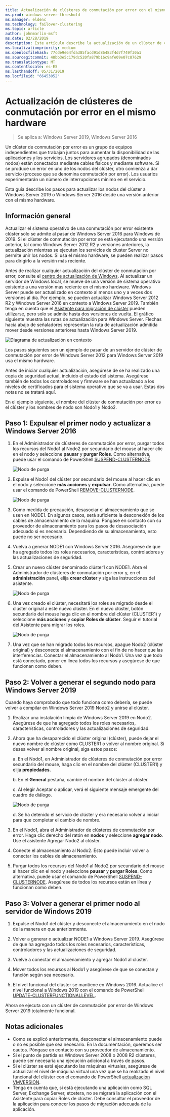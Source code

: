 ```yaml
---
title: Actualización de clústeres de conmutación por error con el mismo Hardware
ms.prod: windows-server-threshold
ms.manager: eldenc
ms.technology: failover-clustering
ms.topic: article
author: johnmarlin-msft
ms.date: 02/28/2019
description: Este artículo describe la actualización de un clúster de conmutación por error de 2 nodos con el mismo hardware
ms.localizationpriority: medium
ms.openlocfilehash: 77cde9e64fda385facd91d86483f4d7f749f30a1
ms.sourcegitcommit: 48bb3e5c179dc520fa879b16c9afe09e07c87629
ms.translationtype: MT
ms.contentlocale: es-ES
ms.lasthandoff: 05/31/2019
ms.locfileid: "66453052"
---
```

# <a name="upgrading-failover-clusters-on-the-same-hardware"></a>Actualización de clústeres de conmutación por error en el mismo hardware

> Se aplica a: Windows Server 2019, Windows Server 2016

Un clúster de conmutación por error es un grupo de equipos independientes que trabajan juntos para aumentar la disponibilidad de las aplicaciones y los servicios. Los servidores agrupados (denominados nodos) están conectados mediante cables físicos y mediante software. Si se produce un error en uno de los nodos del clúster, otro comienza a dar servicio (proceso que se denomina conmutación por error). Los usuarios experimentarán un número de interrupciones mínimo en el servicio.

Esta guía describe los pasos para actualizar los nodos del clúster a Windows Server 2019 o Windows Server 2016 desde una versión anterior con el mismo hardware.

## <a name="overview"></a>Información general

Actualizar el sistema operativo de una conmutación por error existente clúster solo se admite al pasar de Windows Server 2016 para Windows de 2019.  Si el clúster de conmutación por error se está ejecutando una versión anterior, tal como Windows Server 2012 R2 y versiones anteriores, la actualización mientras se ejecutan los servicios de cluster Server no permite unir los nodos.  Si usa el mismo hardware, se pueden realizar pasos para dirigirlo a la versión más reciente.  

Antes de realizar cualquier actualización del clúster de conmutación por error, consulte el [centro de actualización de Windows](https://www.microsoft.com/upgradecenter).  Al actualizar un servidor de Windows local, se mueve de una versión de sistema operativo existente a una versión más reciente en el mismo hardware. Windows Server puede ser actualizado en contexto al menos uno y a veces dos versiones al día. Por ejemplo, se pueden actualizar Windows Server 2012 R2 y Windows Server 2016 en contexto a Windows Server 2019.  También tenga en cuenta que el [Asistente para migración de clúster](https://blogs.msdn.microsoft.com/clustering/2012/06/25/how-to-move-highly-available-clustered-vms-to-windows-server-2012-with-the-cluster-migration-wizard/) pueden utilizarse, pero solo se admite hasta dos versiones de vuelta. El gráfico siguiente muestra las rutas de actualización para Windows Server. Flechas hacia abajo de señaladores representan la ruta de actualización admitida mover desde versiones anteriores hasta Windows Server 2019.

![Diagrama de actualización en contexto](media/In-Place-Upgrade/In-Place-Upgrade-1.png)

Los pasos siguientes son un ejemplo de pasar de un servidor de clúster de conmutación por error de Windows Server 2012 para Windows Server 2019 usa el mismo hardware.  

Antes de iniciar cualquier actualización, asegúrese de se ha realizado una copia de seguridad actual, incluido el estado del sistema.  Asegúrese también de todos los controladores y firmware se han actualizado a los niveles de certificados para el sistema operativo que se va a usar.  Estas dos notas no se tratará aquí.

En el ejemplo siguiente, el nombre del clúster de conmutación por error es el clúster y los nombres de nodo son Nodo1 y Nodo2.

## <a name="step-1-evict-first-node-and-upgrade-to-windows-server-2016"></a>Paso 1: Expulsar el primer nodo y actualizar a Windows Server 2016

1. En el Administrador de clústeres de conmutación por error, purgar todos los recursos del Nodo1 al Nodo2 por secundario del mouse al hacer clic en el nodo y seleccione **pausar** y **purgar Roles**.  Como alternativa, puede usar el comando de PowerShell [SUSPEND-CLUSTERNODE](https://docs.microsoft.com/powershell/module/failoverclusters/suspend-clusternode).

    ![Nodo de purga](media/In-Place-Upgrade/In-Place-Upgrade-2.png)

2. Expulse el Nodo1 del clúster por secundario del mouse al hacer clic en el nodo y seleccione **más acciones** y **expulsar**.  Como alternativa, puede usar el comando de PowerShell [REMOVE-CLUSTERNODE](https://docs.microsoft.com/powershell/module/failoverclusters/remove-clusternode).

    ![Nodo de purga](media/In-Place-Upgrade/In-Place-Upgrade-3.png)

3. Como medida de precaución, desasociar el almacenamiento que se usen en NODE1.  En algunos casos, será suficiente la desconexión de los cables de almacenamiento de la máquina.  Póngase en contacto con su proveedor de almacenamiento para los pasos de desasociación adecuado si es necesario.  Dependiendo de su almacenamiento, esto puede no ser necesario.

4. Vuelva a generar NODE1 con Windows Server 2016.  Asegúrese de que ha agregado todos los roles necesarios, características, controladores y las actualizaciones de seguridad.

5. Crear un nuevo clúster denominado clúster1 con NODE1.  Abra el Administrador de clústeres de conmutación por error y, en el **administración** panel, elija **crear clúster** y siga las instrucciones del asistente.

    ![Nodo de purga](media/In-Place-Upgrade/In-Place-Upgrade-4.png)

6. Una vez creado el clúster, necesitará los roles se migrado desde el clúster original a este nuevo clúster.  En el nuevo clúster, botón secundario del mouse haga clic en el nombre del clúster (CLUSTER1) y seleccione **más acciones** y **copiar Roles de clúster**.  Seguir el tutorial del Asistente para migrar los roles.

    ![Nodo de purga](media/In-Place-Upgrade/In-Place-Upgrade-5.png)

7.  Una vez que se han migrado todos los recursos, apague Nodo2 (clúster original) y desconecte el almacenamiento con el fin de no hacer que las interferencias.  Conectar el almacenamiento al Nodo1.  Una vez que todo está conectado, poner en línea todos los recursos y asegúrese de que funcionan como deben.

## <a name="step-2-rebuild-second-node-to-windows-server-2019"></a>Paso 2: Volver a generar el segundo nodo para Windows Server 2019

Cuando haya comprobado que todo funciona como debería, se puede volver a compilar en Windows Server 2019 Nodo2 y unirse al clúster.

1. Realizar una instalación limpia de Windows Server 2019 en Nodo2. Asegúrese de que ha agregado todos los roles necesarios, características, controladores y las actualizaciones de seguridad.

2. Ahora que ha desaparecido el clúster original (clúster), puede dejar el nuevo nombre de clúster como CLUSTER1 o volver al nombre original.  Si desea volver al nombre original, siga estos pasos:
   
   a. En el Nodo1, en Administrador de clústeres de conmutación por error secundario del mouse, haga clic en el nombre del clúster (CLUSTER1) y elija **propiedades**.
   
   b. En el **General** pestaña, cambie el nombre del clúster al clúster.

   c. Al elegir Aceptar o aplicar, verá el siguiente mensaje emergente del cuadro de diálogo.

    ![Nodo de purga](media/In-Place-Upgrade/In-Place-Upgrade-6.png)

    d. Se ha detenido el servicio de clúster y era necesario volver a iniciar para que completar el cambio de nombre.

3. En el Nodo1, abra el Administrador de clústeres de conmutación por error.  Haga clic derecho del ratón en **nodos** y seleccione **agregar nodo**.  Use el asistente Agregar Nodo2 al clúster.

4. Conecte el almacenamiento al Nodo2. Esto puede incluir volver a conectar los cables de almacenamiento. 

5. Purgar todos los recursos del Nodo1 al Nodo2 por secundario del mouse al hacer clic en el nodo y seleccione **pausar** y **purgar Roles**.  Como alternativa, puede usar el comando de PowerShell [SUSPEND-CLUSTERNODE](https://docs.microsoft.com/powershell/module/failoverclusters/suspend-clusternode).  Asegúrese de todos los recursos están en línea y funcionan como deben.

## <a name="step-3-rebuild-first-node-to-windows-server-2019"></a>Paso 3: Volver a generar el primer nodo al servidor de Windows 2019

1. Expulse el Nodo1 del clúster y desconecte el almacenamiento en el nodo de la manera en que anteriormente.

2. Volver a generar o actualizar NODE1 a Windows Server 2019.  Asegúrese de que ha agregado todos los roles necesarios, características, controladores y las actualizaciones de seguridad.

3. Vuelve a conectar el almacenamiento y agregar Nodo1 al clúster.

4. Mover todos los recursos al Nodo1 y asegúrese de que se conectan y función según sea necesario.

5. El nivel funcional del clúster se mantiene en Windows 2016.  Actualice el nivel funcional a Windows 2019 con el comando de PowerShell [UPDATE-CLUSTERFUNCTIONALLEVEL](https://docs.microsoft.com/powershell/module/failoverclusters/update-clusterfunctionallevel).

Ahora se ejecuta con un clúster de conmutación por error de Windows Server 2019 totalmente funcional.

## <a name="additional-notes"></a>Notas adicionales

- Como se explicó anteriormente, desconectar el almacenamiento puede o no es posible que sea necesario.  En la documentación, queremos ser cautos.  Póngase en contacto con su proveedor de almacenamiento.
- Si el punto de partida es Windows Server 2008 o 2008 R2 clústeres, puede ser necesaria una ejecución adicional a través de pasos.
- Si el clúster se está ejecutando las máquinas virtuales, asegúrese de actualizar el nivel de máquina virtual una vez que se ha realizado el nivel funcional del clúster con el comando de PowerShell [actualización VMVERSION](https://docs.microsoft.com/powershell/module/hyper-v/update-vmversion).
- Tenga en cuenta que, si está ejecutando una aplicación como SQL Server, Exchange Server, etcetera, no se migrará la aplicación con el Asistente para copiar Roles de clúster.  Debe consultar el proveedor de la aplicación para conocer los pasos de migración adecuada de la aplicación.